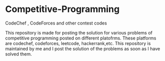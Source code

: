 # Competitive-Programming
CodeChef , CodeForces and other contest codes

This repository is made for posting the solution for various problems of competitive programming posted on different platofrms. These platforms are codechef, codeforces, leetcode, hackerrank,etc. This repository is maintained by me and I post the solution of the problems as soon as I have solved them.

